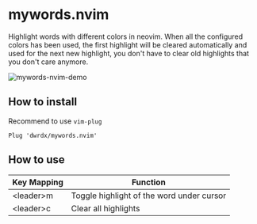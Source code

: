 # mywords.nvim
Highlight words with different colors in neovim. When all the configured colors has been used, the first highlight 
will be cleared automatically and used for the next new highlight, you don't have to clear old highlights that 
you don't care anymore.

![mywords-nvim-demo](https://i.ibb.co/gvk66DM/mywords-nvim-demo.gif)

## How to install

Recommend to use `vim-plug`

```
Plug 'dwrdx/mywords.nvim' 
```


## How to use

|Key Mapping|Function|
|-----------|--------|
| \<leader\>m | Toggle highlight of the word under cursor|
| \<leader\>c | Clear all highlights|

